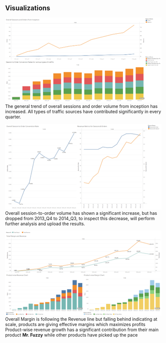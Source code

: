 ## Visualizations

![DB1](DB1.png)
The general trend of overall sessions and order volume from inception has increased. All types of traffic sources have contributed significantly in every quarter.

![DB2](DB2.png)
Overall session-to-order volume has shown a significant increase, but has dropped from 2013_Q4 to 2014_Q3, to inspect this decrease, will perform further analysis and upload the results.

![DB3](DB3.png)
Overall Margin is following the Revenue line but falling behind indicating at scale, products are giving effective margins which maximizes profits
Product-wise revenue growth has a significant contribution from their main product **Mr. Fuzzy** while other products have picked up the pace


